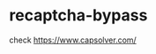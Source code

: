 # recaptcha-bypass
check https://www.capsolver.com/ 



















                                                                                                                                                       